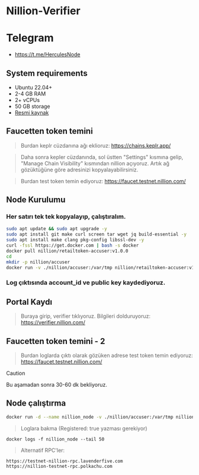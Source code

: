 # Nillion-Verifier

# Telegram
- https://t.me/HerculesNode

## System requirements
 - Ubuntu 22.04+
 - 2-4 GB RAM
 - 2+ vCPUs
 - 50 GB storage
- [Resmi kaynak](https://nillion.com/news/1007/)

## Faucetten token temini
>Burdan keplr cüzdanına ağı eklioruz: https://chains.keplr.app/

>Daha sonra kepler cüzdanında, sol üstten "Settings" kısmına gelip, "Manage Chain Visibility" kısmından nillion açıyoruz. Artık ağ gözüktüğüne göre adresinizi kopyalayabilirsiniz.

>Burdan test token temin ediyoruz: https://faucet.testnet.nillion.com/

## Node Kurulumu
### Her satırı tek tek kopyalayıp, çalıştıralım.
```bash
sudo apt update && sudo apt upgrade -y
sudo apt install git make curl screen tar wget jq build-essential -y 
sudo apt install make clang pkg-config libssl-dev -y
curl -fssl https://get.docker.com | bash -s docker
docker pull nillion/retailtoken-accuser:v1.0.0
cd
mkdir -p nillion/accuser
docker run -v ./nillion/accuser:/var/tmp nillion/retailtoken-accuser:v1.0.0 initialise
```

### Log çıktısında account_id ve public key kaydediyoruz.

## Portal Kaydı
> Buraya girip, verifier tıklıyoruz. Bilgileri dolduruyoruz: https://verifier.nillion.com/

## Faucetten token temini - 2
> Burdan loglarda çıktı olarak gözüken adrese test token temin ediyoruz: https://faucet.testnet.nillion.com/

> [!CAUTION]
> Bu aşamadan sonra 30-60 dk bekliyoruz.

## Node çalıştırma
```bash
docker run -d --name nillion_node -v ./nillion/accuser:/var/tmp nillion/retailtoken-accuser:v1.0.0 accuse --rpc-endpoint "https://testnet-nillion-rpc.lavenderfive.com" --block-start 5266535
```
>Loglara bakma (Registered: true yazması gerekiyor)
```
docker logs -f nillion_node --tail 50
```
> Alternatif RPC'ler:
```
https://testnet-nillion-rpc.lavenderfive.com
https://nillion-testnet-rpc.polkachu.com
```

